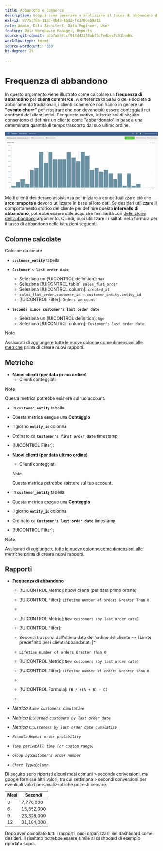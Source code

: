 ```yaml
---
title: Abbandono e Commerce
description: Scopri come generare e analizzare il tasso di abbandono di Commerce.
exl-id: 8775cf0a-114d-4b48-8bd2-fc1700c59a12
role: Admin, Data Architect, Data Engineer, User
feature: Data Warehouse Manager, Reports
source-git-commit: adb7aaef1cf914d43348abf5c7e4bec7c51bed0c
workflow-type: tm+mt
source-wordcount: '330'
ht-degree: 2%

---
```


# Frequenza di abbandono

In questo argomento viene illustrato come calcolare un **frequenza di abbandono** per **clienti commerce**. A differenza di SaaS o delle società di abbonamento tradizionali, i clienti commerce non hanno in genere un **&quot;evento churn&quot;** per mostrare che non devono più essere conteggiati nei confronti dei clienti attivi. Per questo motivo, le istruzioni di seguito consentono di definire un cliente come &quot;abbandonato&quot; in base a una determinata quantità di tempo trascorso dal suo ultimo ordine.

![](../../assets/Churn_rate_image.png)

Molti clienti desiderano assistenza per iniziare a concettualizzare ciò che **arco temporale** devono utilizzare in base ai loro dati. Se desideri utilizzare il comportamento storico del cliente per definire questo **intervallo di abbandono**, potrebbe essere utile acquisire familiarità con [definizione dell’abbandono](../analysis/define-cust-churn.md) argomento. Quindi, puoi utilizzare i risultati nella formula per il tasso di abbandono nelle istruzioni seguenti.

## Colonne calcolate

Colonne da creare

* **`customer_entity`** tabella
* **`Customer's last order date`**
   * Seleziona un [!UICONTROL definition]: `Max`
   * Seleziona [!UICONTROL table]: `sales_flat_order`
   * Seleziona [!UICONTROL column]: `created_at`
   * `sales_flat_order.customer_id = customer_entity.entity_id`
   * [!UICONTROL Filter]: `Orders we count`

* **`Seconds since customer's last order date`**
   * Seleziona un [!UICONTROL definition]: `Age`
   * Seleziona [!UICONTROL column]: `Customer's last order date`

>[!NOTE]
>
>Assicurati di [aggiungere tutte le nuove colonne come dimensioni alle metriche](../data-warehouse-mgr/manage-data-dimensions-metrics.md) prima di creare nuovi rapporti.

## Metriche

* **Nuovi clienti (per data primo ordine)**
   * Clienti conteggiati

>[!NOTE]
>
>Questa metrica potrebbe esistere sul tuo account.

* In **`customer_entity`** tabella
* Questa metrica esegue una **Conteggio**
* Il giorno **`entity_id`** colonna
* Ordinato da **`Customer's first order date`** timestamp
* [!UICONTROL Filter]:

* **Nuovi clienti (per data ultimo ordine)**
   * Clienti conteggiati

  >[!NOTE]
  >
  >Questa metrica potrebbe esistere sul tuo account.

* In **`customer_entity`** tabella
* Questa metrica esegue una **Conteggio**
* Il giorno **`entity_id`** colonna
* Ordinato da **`Customer's last order date`** timestamp
* [!UICONTROL Filter]:

>[!NOTE]
>
>Assicurati di [aggiungere tutte le nuove colonne come dimensioni alle metriche](../data-warehouse-mgr/manage-data-dimensions-metrics.md) prima di creare nuovi rapporti.

## Rapporti

* **Frequenza di abbandono**
   * [!UICONTROL Metric]: nuovi clienti (per data primo ordine)
   * [!UICONTROL Filter]: `Lifetime number of orders Greater Than 0`
   * 
     [!UICONTROL Perspective]: `Cumulative`
   * [!UICONTROL Metric]: `New customers (by last order date)`
   * [!UICONTROL Filter]:
   * Secondi trascorsi dall&#39;ultima data dell&#39;ordine del cliente >= [Limite predefinito per i clienti abbandonati ]**`^`**
   * `Lifetime number of orders Greater Than 0`

   * [!UICONTROL Metric]: `New customers (by last order date)`
   * [!UICONTROL Filter]: `Lifetime number of orders Greater Than 0`
   * 
     [!UICONTROL Perspective]: Cumulative
   * [!UICONTROL Formula]: `(B / ((A + B) - C)`
   * 
     [!UICONTROL Format]: Percentage

* *Metrica `A`:`New customers cumulative`*
* *Metrica `B`:`Churned customers by last order date`*
* *Metrica `C`:`Customers by last order date cumulative`*
* *`Formula`:`Repeat order probability`*
* *`Time period`:`All time (or custom range)`*
* *`Group by`:`Customer's order number`*
* *`Chart Type`:`Column`*

Di seguito sono riportati alcuni mesi comuni > seconde conversioni, ma google fornisce altri valori, tra cui settimana > secondi conversioni per eventuali valori personalizzati che potresti cercare.

| **Mesi** | **Secondi** |
|---|---|
| 3 | 7,776,000 |
| 6 | 15,552,000 |
| 9 | 23,328,000 |
| 12 | 31,104,000 |

Dopo aver compilato tutti i rapporti, puoi organizzarli nel dashboard come desideri. Il risultato potrebbe essere simile al dashboard di esempio riportato sopra.
